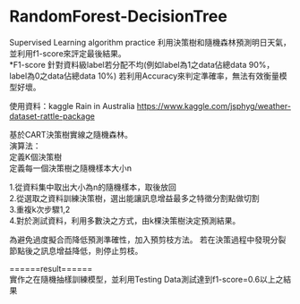 # RandomForest-DecisionTree
Supervised Learning algorithm practice
利用決策樹和隨機森林預測明日天氣，並利用f1-score來評定最後結果。  
*F1-score
針對資料級label若分配不均(例如label為1之data佔總data 90%，label為0之data佔總data 10%)
若利用Accuracy來判定準確率，無法有效衡量模型好壞。

使用資料：kaggle Rain in Australia
https://www.kaggle.com/jsphyg/weather-dataset-rattle-package  


基於CART決策樹實線之隨機森林。  
演算法：  
定義K個決策樹  
定義每一個決策樹之隨機樣本大小n  
  
1.從資料集中取出大小為n的隨機樣本，取後放回  
2.從選取之資料訓練決策樹，選出能讓訊息增益最多之特徵分割點做切割  
3.重複k次步驟1,2  
4.對於測試資料，利用多數決之方式，由k棵決策樹決定預測結果。  

為避免過度擬合而降低預測準確性，加入預剪枝方法。
若在決策過程中發現分裂節點後之訊息增益降低，則停止剪枝。
  
======result======  
實作之在隨機抽樣訓練模型，並利用Testing Data測試達到f1-score=0.6以上之結果




